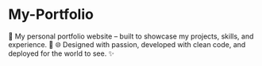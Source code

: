 # My-Portfolio
💼 My personal portfolio website – built to showcase my projects, skills, and experience. 🚀 🌐 Designed with passion, developed with clean code, and deployed for the world to see. ✨
